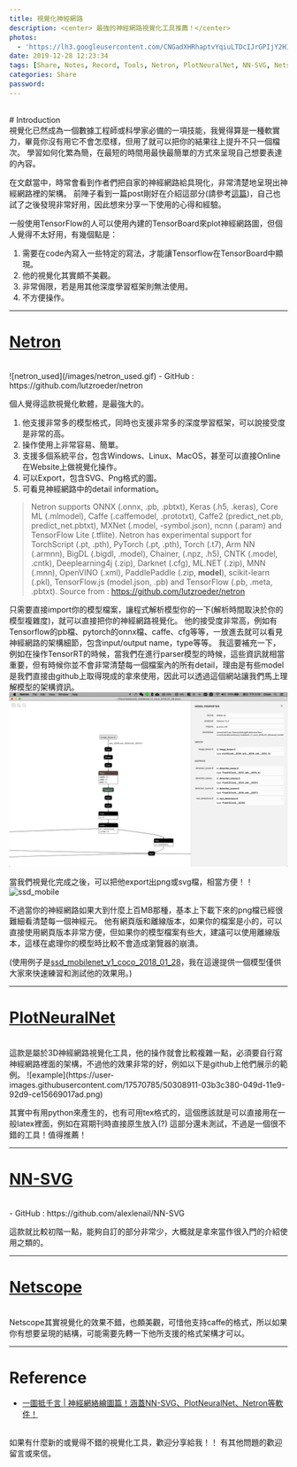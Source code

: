 ```yaml
---
title: 視覺化神經網路
description: <center> 最強的神經網路視覺化工具推薦！</center>
photos:
  - 'https://lh3.googleusercontent.com/CNGadXHRhaptvYqiuLTDcIJrGPIjY2HI_ihJl8UU_qCz6aVFZ-0IM8SP4K4XC5RUh74FICkvEbZWJ6Q6HposYYbbBgIO08JV7i3YlQPO1eH3qHun2QVAaYF6IigbYyxM4ZqnUpvSN_H--0YHZGeT-xRryRSUFI3j9Fn9JJSJfc5qskvPvkoHWRjunrEis1U1dPjRq90bawY3LEUGnmE7SqhHApm8HAx0xv-kzUJqHSiEpYi2Z1CGEsr3BJEUa0hj6KqzVIV5x_WsmbuXueM07dgrgwWFbTxRzIhwGtuctFd_pIotOk340n6VbddYnorR8IFkluMSrd_z11eNGto-mGSFvh_kLIB0ZvyVVkogarbvcT82acnkv7OpLmv14or5d8TuQZk1suxZOljNNlYbTRYXLotzf5f9Qk3m06cnlUac5tgVjTBm1G3zvyAJfOAyFCxg1hv52s6niJgGkI-dDdN9gCAwxqc5xE4mKrLowy9AefiM1iBZqeyOJCXC4MDC-0e_BYDpYGeHcyw6Bm-8_EQZxrVnj-qVtXSRmWsuIofdEX3Vf_kuDVy_X8d6co427f2BfnaiNIxsoogRzyoAFumk9HnGmFk7NXkDIb4RQST9aH7RZjCqIvHcwLOLDBzzVFNq3TcIctDBAwbT8xw4EvWOyyYeI1haxZC67JkMarBU_os0jestLnplsYpC_0Wcf3z2MsqezJoRQNoVQ1OgDmpP2dzusJS8GvoRqKMbfgQUiLcTYw=w2162-h1218-no'
date: 2019-12-28 12:23:34
tags: [Share, Notes, Record, Tools, Netron, PlotNeuralNet, NN-SVG, Netscope]
categories: Share
password:
---
```

<br>
# Introduction
<br>
視覺化已然成為一個數據工程師或科學家必備的一項技能，我覺得算是一種軟實力，畢竟你沒有用它不會怎麼樣，但用了就可以把你的結果往上提升不只一個檔次。
學習如何化繁為簡，在最短的時間用最快最簡單的方式來呈現自己想要表達的內容。

在文獻當中，時常會看到作者們把自家的神經網路給具現化，非常清楚地呈現出神經網路裡的架構。
前陣子看到一篇post剛好在介紹這部分(請參考[這篇](https://bangqu.com/675733.html))，自己也試了之後發現非常好用，因此想來分享一下使用的心得和經驗。

一般使用TensorFlow的人可以使用內建的TensorBoard來plot神經網路圖，但個人覺得不太好用，有幾個點是：
1. 需要在code內寫入一些特定的寫法，才能讓Tensorflow在TensorBoard中顯現。
2. 他的視覺化其實頗不美觀。
3. 非常侷限，若是用其他深度學習框架則無法使用。
4. 不方便操作。

---
# [Netron](https://lutzroeder.github.io/netron/)
<br>
![netron_used](/images/netron_used.gif)
- GitHub : https://github.com/lutzroeder/netron

個人覺得這款視覺化軟體，是最強大的。
1. 他支援非常多的模型格式，同時也支援非常多的深度學習框架，可以說接受度是非常的高。
2. 操作使用上非常容易、簡單。
3. 支援多個系統平台，包含Windows、Linux、MacOS，甚至可以直接Online在Website上做視覺化操作。
4. 可以Export，包含SVG、Png格式的圖。
5. 可看見神經網路中的detail information。

> Netron supports ONNX (.onnx, .pb, .pbtxt), Keras (.h5, .keras), Core ML (.mlmodel), Caffe (.caffemodel, .prototxt), Caffe2 (predict_net.pb, predict_net.pbtxt), MXNet (.model, -symbol.json), ncnn (.param) and TensorFlow Lite (.tflite).
> Netron has experimental support for TorchScript (.pt, .pth), PyTorch (.pt, .pth), Torch (.t7), Arm NN (.armnn), BigDL (.bigdl, .model), Chainer, (.npz, .h5), CNTK (.model, .cntk), Deeplearning4j (.zip), Darknet (.cfg), ML.NET (.zip), MNN (.mnn), OpenVINO (.xml), PaddlePaddle (.zip, __model__), scikit-learn (.pkl), TensorFlow.js (model.json, .pb) and TensorFlow (.pb, .meta, .pbtxt).
> Source from : https://github.com/lutzroeder/netron

只需要直接import你的模型檔案，讓程式解析模型你的一下(解析時間取決於你的模型複雜度)，就可以直接把你的神經網路視覺化。
他的接受度非常高，例如有Tensorflow的pb檔、pytorch的onnx檔、caffe、cfg等等，一放進去就可以看見神經網路的架構細節，包含input/output name，type等等。
我這要補充一下，例如在操作TensorRT的時候，當我們在進行parser模型的時候，這些資訊就相當重要，但有時候你並不會非常清楚每一個檔案內的所有detail，理由是有些model是我們直接由github上取得現成的拿來使用，因此可以透過這個網站讓我們馬上理解模型的架構資訊。
![netron](/images/netron.png "Model Properties")

當我們視覺化完成之後，可以把他export出png或svg檔，相當方便！！
![ssd_mobile](/images/ssd_mobilenet_v1_coco_2018_01_28.png "SSD mobilenet v1")

不過當你的神經網路如果大到什麼上百MB那種，基本上下載下來的png檔已經很難細看清楚每一個神經元。
他有網頁版和離線版本，如果你的檔案是小的，可以直接使用網頁版本非常方便，但如果你的模型檔案有些大，建議可以使用離線版本，這樣在處理你的模型時比較不會造成瀏覽器的崩潰。

(使用例子是[ssd_mobilenet_v1_coco_2018_01_28](https://drive.google.com/file/d/1CJKUu5pXgzWtcw2DpfwCtv4eedBJa1dg/view?usp=sharing)，我在這邊提供一個模型僅供大家來快速練習和測試他的效果用。)


---
# [PlotNeuralNet](https://github.com/HarisIqbal88/PlotNeuralNet)
<br>
這款是屬於3D神經網路視覺化工具，他的操作就會比較複雜一點，必須要自行寫神經網路裡面的架構，不過他的效果非常的好，例如以下是github上他們展示的範例。
![example](https://user-images.githubusercontent.com/17570785/50308911-03b3c380-049d-11e9-92d9-ce15669017ad.png)

其實中有用python來產生的，也有可用tex格式的，這個應該就是可以直接用在一般latex裡面，例如在寫期刊時直接原生放入(?)
這部分還未測試，不過是一個很不錯的工具！值得推薦！

---
# [NN-SVG](http://alexlenail.me/NN-SVG/)
<br>
- GitHub : https://github.com/alexlenail/NN-SVG

這款就比較初階一點，能夠自訂的部分非常少，大概就是拿來當作很入門的介紹使用之類的。

---
# [Netscope](https://dgschwend.github.io/netscope/quickstart.html)
<br>
Netscope其實視覺化的效果不錯，也頗美觀，可惜他支持caffe的格式，所以如果你有想要呈現的結構，可能需要先轉一下他所支援的格式架構才可以。

---
# Reference
- [一圖抵千言 | 神經網絡繪圖篇！涵蓋NN-SVG、PlotNeuralNet、Netron等軟件！](https://bangqu.com/675733.html)

<br>
如果有什麼新的或覺得不錯的視覺化工具，歡迎分享給我！！
有其他問題的歡迎留言或來信。
